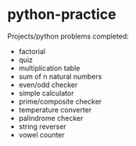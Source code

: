# python-practice
Projects/python problems completed:
- factorial
- quiz
- multiplication table
- sum of n natural numbers
- even/odd checker
- simple calculator
- prime/composite checker
- temperature converter
- palindrome checker
- string reverser
- vowel counter